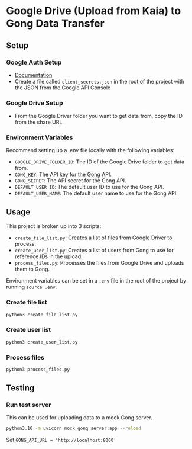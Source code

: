 
# Google Drive (Upload from Kaia) to Gong Data Transfer

## Setup

### Google Auth Setup

- [Documentation](https://docs.iterative.ai/PyDrive2/quickstart/#authentication)
- Create a file called `client_secrets.json` in the root of the project with the JSON from the Google API Console

### Google Drive Setup

- From the Google Driver folder you want to get data from, copy the ID from the share URL.

### Environment Variables

Recommend setting up a .env file locally with the following variables:
- `GOOGLE_DRIVE_FOLDER_ID`: The ID of the Google Drive folder to get data from.
- `GONG_KEY`: The API key for the Gong API.
- `GONG_SECRET`: The API secret for the Gong API.
- `DEFAULT_USER_ID`: The default user ID to use for the Gong API.
- `DEFAULT_USER_NAME`: The default user name to use for the Gong API.

## Usage

This project is broken up into 3 scripts:
- `create_file_list.py`: Creates a list of files from Google Driver to process.
- `create_user_list.py`: Creates a list of users from Gong to use for reference IDs in the upload.
- `process_files.py`: Processes the files from Google Drive and uploads them to Gong.

Environment variables can be set in a `.env` file in the root of the project by running `source .env`.

### Create file list

```bash
python3 create_file_list.py
```

### Create user list
    
```bash
python3 create_user_list.py
```

### Process files

```bash
python3 process_files.py
```

## Testing

### Run test server
This can be used for uploading data to a mock Gong server.

```bash
python3.10 -m uvicorn mock_gong_server:app --reload
```

Set `GONG_API_URL = 'http://localhost:8000'`